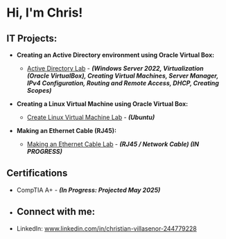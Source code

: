 <h1>Hi, I'm Chris! 
  
<h2>IT Projects:</h2>

 - <b>Creating an Active Directory environment using Oracle Virtual Box: </b>
    - [Active Directory Lab](https://github.com/chrisvilla1301/Active-Directory-Lab/blob/main/README.md) - <b><i>(Windows Server 2022, Virtualization (Oracle VirtualBox), Creating Virtual Machines, Server Manager, IPv4 Configuration, Routing and Remote Access, DHCP, Creating Scopes)</b></i>

- <b>Creating a Linux Virtual Machine using Oracle Virtual Box: </b>
    - [Create Linux Virtual Machine Lab](https://github.com/chrisvilla1301/Ubuntusetup/blob/main/README.md) - <b><i>(Ubuntu)</b></i>

- <b>Making an Ethernet Cable (RJ45): </b>
    - [Making an Ethernet Cable Lab](     ) - <b><i>(RJ45 / Network Cable) (IN PROGRESS)</b></i> 
    
<h2>Certifications</h2>

- CompTIA A+ - <b><i>(In Progress: Projected May 2025)</b></i>

- <h2> Connect with me:</h2>

 - LinkedIn: www.linkedin.com/in/christian-villasenor-244779228

